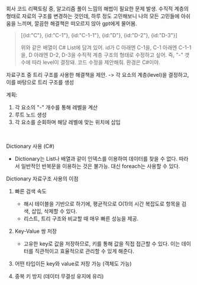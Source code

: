 


회사 코드 리팩토링 중, 알고리즘 풀이 느낌의 해법이 필요한 문제 발생.
수직적 계층의 형태로 자료의 구조를 변경하는 것인데,
하루 정도 고민해보니 나의 모든 고민들에 아쉬움을 느끼며, 깔끔한 해결책은 떠오르지 않아
gpt에게 물어봄.

> [{id:"C"}, {id:"C-1"}, {id:"C-1-1"}, {id:"D"}, {id:"D-2"}, {id:"D-3"}]
> 
> 위와 같은 배열이 C# List에 담겨 있어.
id가 C 아래엔 C-1을, C-1 아래엔 C-1-1을, D 아래엔 D-2, D-3을 수직적 계층 구조의 형태로 수정하고 싶어.
즉, "-" 갯수에 따라 level이 결정돼.
코드 수정을 제안해줘. 환경은 C#이야.

자료구조 중 트리 구조를 사용한 해결책을 제안.
-> 각 요소의 계층(level)을 결정하고, 이를 바탕으로 트리 구조를 생성

계획:
1. 각 요소의 "-" 개수를 통해 레벨을 계산
2. 루트 노드 생성
3. 각 요소를 순회하며 해당 레벨에 맞는 위치에 삽입


<br>

Dictionary 사용 (C#)
- Dictionary는 List나 배열과 같이 인덱스를 이용하여 데이터를 찾을 수 없다. 따라서 일반적인 반복문을 이용하는 것은 불가능.
대신 foreach는 사용할 수 있다.


Dictionary 자료구조 사용의 이점
1. 빠른 검색 속도
    - 해시 테이블을 기반으로 하기에, 평균적으로 O(1)의 시간 복잡도로 항목을 검색, 삽입, 삭제할 수 있다.
    - 리스트, 트리 구조와 비교할 때 매우 빠른 성능을 제공.

2. Key-Value 쌍 저장
    - 고유한 key로 값을 저장하므로, 키를 통해 값을 직접 접근할 수 있다. 이는 데이터를 직관적이고 효율적으로 관리할 수 있게 해준다.

3. 어떤 타입이든 key와 value로 저장 가능 (객체도 가능)

4. 중복 키 방지 (데이터 무결성 유지에 유리)